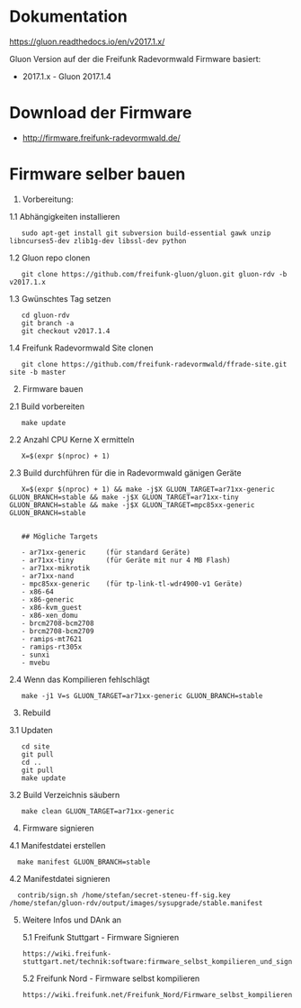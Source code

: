# Dokumentation

https://gluon.readthedocs.io/en/v2017.1.x/

Gluon Version auf der die Freifunk Radevormwald Firmware basiert:

* 2017.1.x - Gluon 2017.1.4

# Download der Firmware

* http://firmware.freifunk-radevormwald.de/

# Firmware selber bauen

1. Vorbereitung:

  1.1 Abhängigkeiten installieren

       sudo apt-get install git subversion build-essential gawk unzip libncurses5-dev zlib1g-dev libssl-dev python

  1.2 Gluon repo clonen

       git clone https://github.com/freifunk-gluon/gluon.git gluon-rdv -b v2017.1.x
       
       
  1.3 Gwünschtes Tag setzen
       
       cd gluon-rdv
       git branch -a 
       git checkout v2017.1.4
       
  1.4 Freifunk Radevormwald Site clonen

       git clone https://github.com/freifunk-radevormwald/ffrade-site.git site -b master

2. Firmware bauen

  2.1 Build vorbereiten

       make update

  
  2.2 Anzahl CPU Kerne X ermitteln
  
       X=$(expr $(nproc) + 1)
    
  2.3 Build durchführen für die in Radevormwald gänigen Geräte
  
       X=$(expr $(nproc) + 1) && make -j$X GLUON_TARGET=ar71xx-generic GLUON_BRANCH=stable && make -j$X GLUON_TARGET=ar71xx-tiny GLUON_BRANCH=stable && make -j$X GLUON_TARGET=mpc85xx-generic GLUON_BRANCH=stable
       
            
       ## Mögliche Targets

       - ar71xx-generic     (für standard Geräte)
       - ar71xx-tiny        (für Geräte mit nur 4 MB Flash)
       - ar71xx-mikrotik
       - ar71xx-nand
       - mpc85xx-generic    (für tp-link-tl-wdr4900-v1 Geräte)
       - x86-64
       - x86-generic
       - x86-kvm_guest
       - x86-xen_domu
       - brcm2708-bcm2708
       - brcm2708-bcm2709
       - ramips-mt7621
       - ramips-rt305x
       - sunxi
       - mvebu
       
  2.4 Wenn das Kompilieren fehlschlägt
  
       make -j1 V=s GLUON_TARGET=ar71xx-generic GLUON_BRANCH=stable
       
3. Rebuild

  3.1 Updaten

       cd site
       git pull
       cd ..
       git pull
       make update

  3.2 Build Verzeichnis säubern

       make clean GLUON_TARGET=ar71xx-generic

4. Firmware signieren

  4.1 Manifestdatei erstellen
  
      make manifest GLUON_BRANCH=stable
      
  4.2 Manifestdatei signieren
  
      contrib/sign.sh /home/stefan/secret-steneu-ff-sig.key /home/stefan/gluon-rdv/output/images/sysupgrade/stable.manifest
      
      
5. Weitere Infos und DAnk an

   5.1 Freifunk Stuttgart - Firmware Signieren
   
       https://wiki.freifunk-stuttgart.net/technik:software:firmware_selbst_kompilieren_und_signieren
       
   5.2 Freifunk Nord - Firmware selbst kompilieren
   
       https://wiki.freifunk.net/Freifunk_Nord/Firmware_selbst_kompilieren
       
